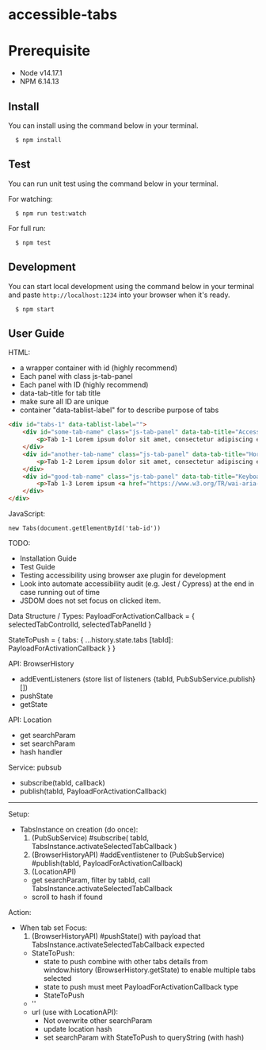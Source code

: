 # accessible-tabs

# Prerequisite

- Node v14.17.1
- NPM 6.14.13

## Install

You can install using the command below in your terminal.

```shell
  $ npm install
```

## Test

You can run unit test using the command below in your terminal.

For watching:

```shell
  $ npm run test:watch
```

For full run:

```shell
  $ npm test
```

## Development

You can start local development using the command below in your terminal and paste `http://localhost:1234` into your browser when it's ready.

```shell
  $ npm start
```

## User Guide

HTML:

- a wrapper container with id (highly recommend)
- Each panel with class js-tab-panel
- Each panel with ID (highly recommend)
- data-tab-title for tab title
- make sure all ID are unique
- container "data-tablist-label" for to describe purpose of tabs

```html
<div id="tabs-1" data-tablist-label="">
    <div id="some-tab-name" class="js-tab-panel" data-tab-title="Accessible Tab">
        <p>Tab 1-1 Lorem ipsum dolor sit amet, consectetur adipiscing elit</p>
    </div>
    <div id="another-tab-name" class="js-tab-panel" data-tab-title="Horizontal Tabs">
        <p>Tab 1-2 Lorem ipsum dolor sit amet, consectetur adipiscing elit</p>
    </div>
    <div id="good-tab-name" class="js-tab-panel" data-tab-title="Keyboard Navigation">
        <p>Tab 1-3 Lorem ipsum <a href="https://www.w3.org/TR/wai-aria-practices-1.1/#tabpanel">dolor</a> sit amet.</p>
    </div>
</div>
```

JavaScript:

`new Tabs(document.getElementById('tab-id'))`


TODO:
- Installation Guide
- Test Guide
- Testing accessibility using browser axe plugin for development
- Look into automate accessibility audit (e.g. Jest / Cypress) at the end in case running out of time
- JSDOM does not set focus on clicked item.


Data Structure / Types:
PayloadForActivationCallback = { selectedTabControlId, selectedTabPanelId }

StateToPush = {
  tabs: {
    ...history.state.tabs
    [tabId]: PayloadForActivationCallback
  }
}

API: BrowserHistory
- addEventListeners (store list of listeners {tabId, PubSubService.publish}[])
- pushState
- getState

API: Location
- get searchParam
- set searchParam
- hash handler

Service: pubsub
- subscribe(tabId, callback)
- publish(tabId, PayloadForActivationCallback)

-------------------------------------------------------

Setup:
- TabsInstance on creation (do once):
  1. (PubSubService) #subscribe( tabId, TabsInstance.activateSelectedTabCallback )
  2. (BrowserHistoryAPI) #addEventlistener to (PubSubService) #publish(tabId, PayloadForActivationCallback)
  3. (LocationAPI)
    - get searchParam, filter by tabId, call TabsInstance.activateSelectedTabCallback
    - scroll to hash if found

Action:
- When tab set Focus:
  1. (BrowserHistoryAPI) #pushState() with payload that TabsInstance.activateSelectedTabCallback expected
    - StateToPush:
      * state to push combine with other tabs details from window.history (BrowserHistory.getState) to enable multiple tabs selected
      * state to push must meet PayloadForActivationCallback type
      * StateToPush
    - ''
    - url (use with LocationAPI):
      * Not overwrite other searchParam
      * update location hash
      * set searchParam with StateToPush to queryString (with hash)